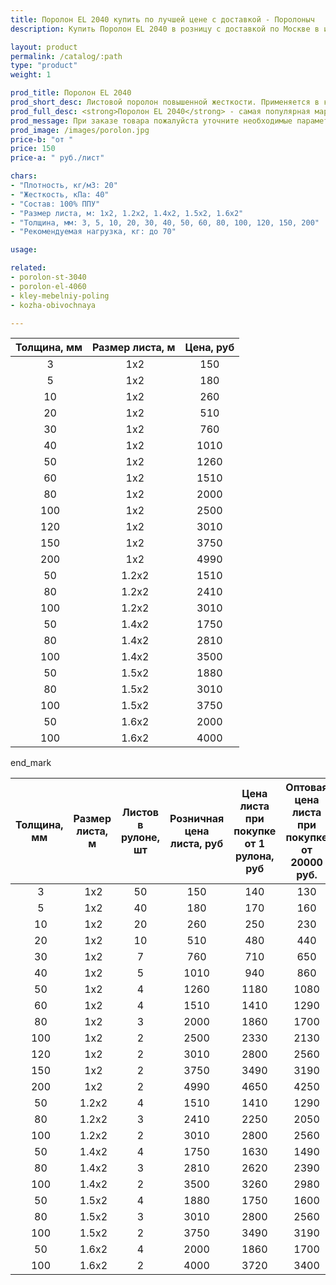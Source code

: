 ```yaml
---
title: Поролон EL 2040 купить по лучшей цене с доставкой - Поролоныч
description: Купить Поролон EL 2040 в розницу с доставкой по Москве в интернет-магазине Поролоныча.

layout: product
permalink: /catalog/:path
type: "product"
weight: 1

prod_title: Поролон EL 2040
prod_short_desc: Листовой поролон повышенной жесткости. Применяется в качестве наполнителя для мягкой мебели.
prod_full_desc: <strong>Поролон EL 2040</strong> - самая популярная марка листового поролона повышенной жесткости. Благодаря оптимальному сочетанию практичности, удобства использования и стоимости, широко применяется в самых различных отраслях.
prod_message: При заказе товара пожалуйста уточните необходимые параметры (толщина, размер листа и количество листов).
prod_image: /images/porolon.jpg
price-b: "от "
price: 150
price-a: " руб./лист"

chars:
- "Плотность, кг/м3: 20"
- "Жесткость, кПа: 40"
- "Состав: 100% ППУ"
- "Размер листа, м: 1х2, 1.2х2, 1.4х2, 1.5х2, 1.6х2"
- "Толщина, мм: 3, 5, 10, 20, 30, 40, 50, 60, 80, 100, 120, 150, 200"
- "Рекомендуемая нагрузка, кг: до 70"

usage:

related:
- porolon-st-3040
- porolon-el-4060
- kley-mebelniy-poling
- kozha-obivochnaya

---
```

| Толщина, мм | Размер листа, м | Цена, руб |
|:-----------:|:---------------:|:-------------------:|
 3| 1x2|150
 5| 1x2|180
 10| 1x2|260
 20| 1x2|510
 30| 1x2|760
 40| 1x2|1010
 50| 1x2|1260
 60| 1x2|1510
 80| 1x2|2000
 100| 1x2|2500
 120| 1x2|3010
 150| 1x2|3750
 200| 1x2|4990
 50| 1.2х2|1510
 80| 1.2х2|2410
 100| 1.2х2|3010
 50| 1.4х2|1750
 80| 1.4х2|2810
 100| 1.4х2|3500
 50| 1.5х2|1880
 80| 1.5х2|3010
 100| 1.5х2|3750
 50| 1.6х2|2000
 100| 1.6х2|4000


end_mark

| Толщина, мм | Размер листа, м | Листов в рулоне, шт | Розничная цена листа, руб | Цена листа при покупке от 1 рулона, руб | Оптовая цена листа при покупке от 20000 руб. |
|:-----------:|:---------------:|:-------------------:|:---------------------------:|:-----------------------------------------:|:----------------------------------------------:|
 3| 1x2|50|150|140|130
 5| 1x2|40|180|170|160
 10| 1x2|20|260|250|230
 20| 1x2|10|510|480|440
 30| 1x2|7|760|710|650
 40| 1x2|5|1010|940|860
 50| 1x2|4|1260|1180|1080
 60| 1x2|4|1510|1410|1290
 80| 1x2|3|2000|1860|1700
 100| 1x2|2|2500|2330|2130
 120| 1x2|2|3010|2800|2560
 150| 1x2|2|3750|3490|3190
 200| 1x2|2|4990|4650|4250
 50| 1.2х2|4|1510|1410|1290
 80| 1.2х2|3|2410|2250|2050
 100| 1.2х2|2|3010|2800|2560
 50| 1.4х2|4|1750|1630|1490
 80| 1.4х2|3|2810|2620|2390
 100| 1.4х2|2|3500|3260|2980
 50| 1.5х2|4|1880|1750|1600
 80| 1.5х2|3|3010|2800|2560
 100| 1.5х2|2|3750|3490|3190
 50| 1.6х2|4|2000|1860|1700
 100| 1.6х2|2|4000|3720|3400
